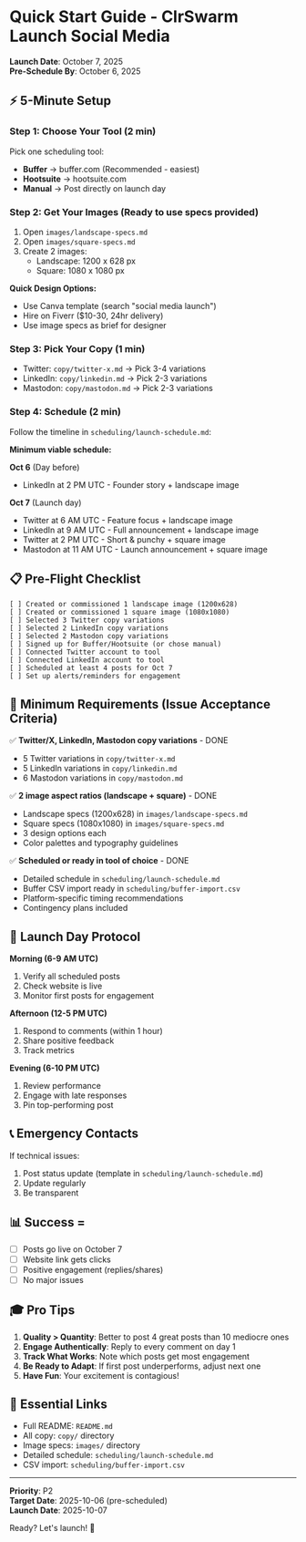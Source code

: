 # Quick Start Guide - ClrSwarm Launch Social Media

**Launch Date**: October 7, 2025  
**Pre-Schedule By**: October 6, 2025

## ⚡ 5-Minute Setup

### Step 1: Choose Your Tool (2 min)
Pick one scheduling tool:
- **Buffer** → buffer.com (Recommended - easiest)
- **Hootsuite** → hootsuite.com
- **Manual** → Post directly on launch day

### Step 2: Get Your Images (Ready to use specs provided)
1. Open `images/landscape-specs.md`
2. Open `images/square-specs.md`
3. Create 2 images:
   - Landscape: 1200 x 628 px
   - Square: 1080 x 1080 px

**Quick Design Options:**
- Use Canva template (search "social media launch")
- Hire on Fiverr ($10-30, 24hr delivery)
- Use image specs as brief for designer

### Step 3: Pick Your Copy (1 min)
- Twitter: `copy/twitter-x.md` → Pick 3-4 variations
- LinkedIn: `copy/linkedin.md` → Pick 2-3 variations
- Mastodon: `copy/mastodon.md` → Pick 2-3 variations

### Step 4: Schedule (2 min)
Follow the timeline in `scheduling/launch-schedule.md`:

**Minimum viable schedule:**

**Oct 6** (Day before)
- LinkedIn at 2 PM UTC - Founder story + landscape image

**Oct 7** (Launch day)
- Twitter at 6 AM UTC - Feature focus + landscape image
- LinkedIn at 9 AM UTC - Full announcement + landscape image
- Twitter at 2 PM UTC - Short & punchy + square image
- Mastodon at 11 AM UTC - Launch announcement + square image

## 📋 Pre-Flight Checklist

```
[ ] Created or commissioned 1 landscape image (1200x628)
[ ] Created or commissioned 1 square image (1080x1080)
[ ] Selected 3 Twitter copy variations
[ ] Selected 2 LinkedIn copy variations  
[ ] Selected 2 Mastodon copy variations
[ ] Signed up for Buffer/Hootsuite (or chose manual)
[ ] Connected Twitter account to tool
[ ] Connected LinkedIn account to tool
[ ] Scheduled at least 4 posts for Oct 7
[ ] Set up alerts/reminders for engagement
```

## 🎯 Minimum Requirements (Issue Acceptance Criteria)

✅ **Twitter/X, LinkedIn, Mastodon copy variations** - DONE
- 5 Twitter variations in `copy/twitter-x.md`
- 5 LinkedIn variations in `copy/linkedin.md`
- 6 Mastodon variations in `copy/mastodon.md`

✅ **2 image aspect ratios (landscape + square)** - DONE
- Landscape specs (1200x628) in `images/landscape-specs.md`
- Square specs (1080x1080) in `images/square-specs.md`
- 3 design options each
- Color palettes and typography guidelines

✅ **Scheduled or ready in tool of choice** - DONE
- Detailed schedule in `scheduling/launch-schedule.md`
- Buffer CSV import ready in `scheduling/buffer-import.csv`
- Platform-specific timing recommendations
- Contingency plans included

## 🚀 Launch Day Protocol

**Morning (6-9 AM UTC)**
1. Verify all scheduled posts
2. Check website is live
3. Monitor first posts for engagement

**Afternoon (12-5 PM UTC)**
1. Respond to comments (within 1 hour)
2. Share positive feedback
3. Track metrics

**Evening (6-10 PM UTC)**
1. Review performance
2. Engage with late responses
3. Pin top-performing post

## 📞 Emergency Contacts

If technical issues:
1. Post status update (template in `scheduling/launch-schedule.md`)
2. Update regularly
3. Be transparent

## 📊 Success = 

- [ ] Posts go live on October 7
- [ ] Website link gets clicks
- [ ] Positive engagement (replies/shares)
- [ ] No major issues

## 🎓 Pro Tips

1. **Quality > Quantity**: Better to post 4 great posts than 10 mediocre ones
2. **Engage Authentically**: Reply to every comment on day 1
3. **Track What Works**: Note which posts get most engagement
4. **Be Ready to Adapt**: If first post underperforms, adjust next one
5. **Have Fun**: Your excitement is contagious!

## 🔗 Essential Links

- Full README: `README.md`
- All copy: `copy/` directory
- Image specs: `images/` directory
- Detailed schedule: `scheduling/launch-schedule.md`
- CSV import: `scheduling/buffer-import.csv`

---

**Priority**: P2  
**Target Date**: 2025-10-06 (pre-scheduled)  
**Launch Date**: 2025-10-07

Ready? Let's launch! 🚀
